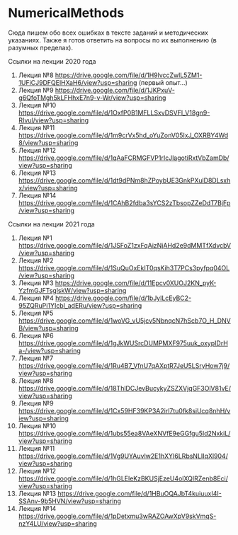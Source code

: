 # NumericalMethods
Сюда пишем обо всех ошибках в тексте заданий и методических указаниях. Также я готов ответить на вопросы по их выполнению (в разумных пределах).

Ссылки на лекции 2020 года

1. Лекция №8 https://drive.google.com/file/d/1H9lvccZwlL5ZM1-1UFiCJ9DFQElHXaH6/view?usp=sharing (первый опыт...)
2. Лекция №9 https://drive.google.com/file/d/1JKPxuV-g6QfoTMgh5kLFHhxE7n9-v-Wr/view?usp=sharing
3. Лекция №10 https://drive.google.com/file/d/1OxfP0B1MFLLSxvDSVFl_V18gn9-RIvul/view?usp=sharing
4. Лекция №11 https://drive.google.com/file/d/1m9crVx5hd_oYuZonV05IxJ_OXRBY4Wd8/view?usp=sharing
5. Лекция №12 https://drive.google.com/file/d/1qAaFCRMGFVP1rIcJlagotiRxtVbZamDb/view?usp=sharing
6. Лекция №13 https://drive.google.com/file/d/1dt9dPNm8hZPoybUE3GnkPXulD8DLsxhx/view?usp=sharing
7. Лекция №14 https://drive.google.com/file/d/1CAhB2fdba3sYCS2zTbsopZZeDdT7BjFp/view?usp=sharing

Ссылки на лекции 2021 года

1. Лекция №1 https://drive.google.com/file/d/1JSFoZ1zxFqAizNjAHd2e9dMMTfXdvcbV/view?usp=sharing
2. Лекция №2 https://drive.google.com/file/d/1SuQuOxEkIT0qsKih3T7PCs3pyfpq04OL/view?usp=sharing
3. Лекция №3 https://drive.google.com/file/d/11Epcv0XUOJ2KN_pyK-YzfmGJFTsglskW/view?usp=sharing
4. Лекция №4 https://drive.google.com/file/d/1bJylLcEyBC2-95ZQRuPi1YIcbl_adERu/view?usp=sharing
5. Лекция №5 https://drive.google.com/file/d/1woVG_vU5jcv5NbnqcN7hScb7O_H_DNVB/view?usp=sharing
6. Лекция №6 https://drive.google.com/file/d/1gJkWUSrcDUMPMXF975uuk_oxypIDrHa-/view?usp=sharing
7. Лекция №7 https://drive.google.com/file/d/1Ru4B7_VfnU7qAXptR7JeU5LSryHow7j9/view?usp=sharing
8. Лекция №8 https://drive.google.com/file/d/18ThlDCJevBucykyZSZXVjqGF3OlV81vE/view?usp=sharing
9. Лекция №9 https://drive.google.com/file/d/1Cx59HF39KP3A2irl7tu0fk8siUcq8nhH/view?usp=sharing
10. Лекция №10 https://drive.google.com/file/d/1ubs55ea8VAeXNVfE9eGGfgu5Id2NxkiL/view?usp=sharing
11. Лекция №11 https://drive.google.com/file/d/1Vg9UYAuvlw2E1hXYI6LRbsNLIIqXl904/view?usp=sharing
12. Лекция №12 https://drive.google.com/file/d/1hGLEleKzBKUSjEzeU4olXQIRZenb8Eci/view?usp=sharing
13. Лекция №13 https://drive.google.com/file/d/1HBuOQAJbT4kuiuuxI4I-SSAnv-9b5HVN/view?usp=sharing
14. Лекция №14 https://drive.google.com/file/d/1pDetxmu3wRAZOAwXpV9skVmqS-nzY4LU/view?usp=sharing
